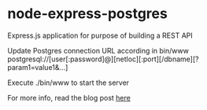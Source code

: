 # node-express-postgres
Express.js application for purpose of building a REST API

Update Postgres connection URL according in bin/www
postgresql://[user[:password]@][netloc][:port][/dbname][?param1=value1&...]

Execute ./bin/www to start the server



For more info, read the blog post [here](https://medium.com/@jeffandersen/building-a-node-js-rest-api-with-express-46b0901f29b6)
